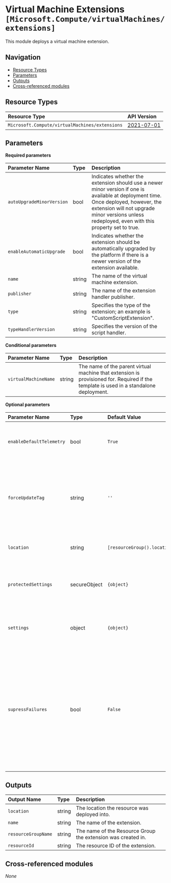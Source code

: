 # Virtual Machine Extensions `[Microsoft.Compute/virtualMachines/extensions]`

This module deploys a virtual machine extension.

## Navigation

- [Resource Types](#Resource-Types)
- [Parameters](#Parameters)
- [Outputs](#Outputs)
- [Cross-referenced modules](#Cross-referenced-modules)

## Resource Types

| Resource Type | API Version |
| :-- | :-- |
| `Microsoft.Compute/virtualMachines/extensions` | [2021-07-01](https://learn.microsoft.com/en-us/azure/templates/Microsoft.Compute/2021-07-01/virtualMachines/extensions) |

## Parameters

**Required parameters**

| Parameter Name | Type | Description |
| :-- | :-- | :-- |
| `autoUpgradeMinorVersion` | bool | Indicates whether the extension should use a newer minor version if one is available at deployment time. Once deployed, however, the extension will not upgrade minor versions unless redeployed, even with this property set to true. |
| `enableAutomaticUpgrade` | bool | Indicates whether the extension should be automatically upgraded by the platform if there is a newer version of the extension available. |
| `name` | string | The name of the virtual machine extension. |
| `publisher` | string | The name of the extension handler publisher. |
| `type` | string | Specifies the type of the extension; an example is "CustomScriptExtension". |
| `typeHandlerVersion` | string | Specifies the version of the script handler. |

**Conditional parameters**

| Parameter Name | Type | Description |
| :-- | :-- | :-- |
| `virtualMachineName` | string | The name of the parent virtual machine that extension is provisioned for. Required if the template is used in a standalone deployment. |

**Optional parameters**

| Parameter Name | Type | Default Value | Description |
| :-- | :-- | :-- | :-- |
| `enableDefaultTelemetry` | bool | `True` | Enable telemetry via a Globally Unique Identifier (GUID). |
| `forceUpdateTag` | string | `''` | How the extension handler should be forced to update even if the extension configuration has not changed. |
| `location` | string | `[resourceGroup().location]` | The location the extension is deployed to. |
| `protectedSettings` | secureObject | `{object}` | Any object that contains the extension specific protected settings. |
| `settings` | object | `{object}` | Any object that contains the extension specific settings. |
| `supressFailures` | bool | `False` | Indicates whether failures stemming from the extension will be suppressed (Operational failures such as not connecting to the VM will not be suppressed regardless of this value). The default is false. |


## Outputs

| Output Name | Type | Description |
| :-- | :-- | :-- |
| `location` | string | The location the resource was deployed into. |
| `name` | string | The name of the extension. |
| `resourceGroupName` | string | The name of the Resource Group the extension was created in. |
| `resourceId` | string | The resource ID of the extension. |

## Cross-referenced modules

_None_
